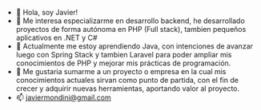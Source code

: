 - 👋 Hola, soy Javier!
- 👀 Me interesa especializarme en desarrollo backend, he desarrollado proyectos de forma autónoma en PHP (Full stack), tambien pequeños aplicativos en .NET y C#
- 🌱 Actualmente me estoy aprendiendo Java, con intenciones de avanzar luego con Spring Stack y tambien Laravel para poder ampliar mis conocimientos de PHP y mejorar mis prácticas de programación.
- 💞️ Me gustaria sumarme a un proyecto o empresa en la cual mis conocimientos actuales sirvan como punto de partida, con el fin de crecer y adquirir nuevas herramientas, aportando valor al proyecto.
- 📫 javiermondini@gmail.com

